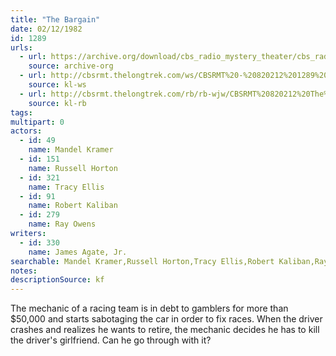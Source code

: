 ```yaml
---
title: "The Bargain"
date: 02/12/1982
id: 1289
urls: 
  - url: https://archive.org/download/cbs_radio_mystery_theater/cbs_radio_mystery_theater-1251-1300.zip/cbs_radio_mystery_theater-1251-1300%2Fcbsrmt_1289_the_bargain.mp3
    source: archive-org
  - url: http://cbsrmt.thelongtrek.com/ws/CBSRMT%20-%20820212%201289%20The%20Bargain_ws.mp3
    source: kl-ws
  - url: http://cbsrmt.thelongtrek.com/rb/rb-wjw/CBSRMT%20820212%20The%20Bargain_wjw.mp3
    source: kl-rb
tags: 
multipart: 0
actors:  
  - id: 49
    name: Mandel Kramer  
  - id: 151
    name: Russell Horton  
  - id: 321
    name: Tracy Ellis  
  - id: 91
    name: Robert Kaliban  
  - id: 279
    name: Ray Owens
writers:  
  - id: 330
    name: James Agate, Jr.
searchable: Mandel Kramer,Russell Horton,Tracy Ellis,Robert Kaliban,Ray Owens James Agate, Jr.
notes: 
descriptionSource: kf
---
```

The mechanic of a racing team is in debt to gamblers for more than $50,000 and starts sabotaging the car in order to fix races. When the driver crashes and realizes he wants to retire, the mechanic decides he has to kill the driver's girlfriend. Can he go through with it?